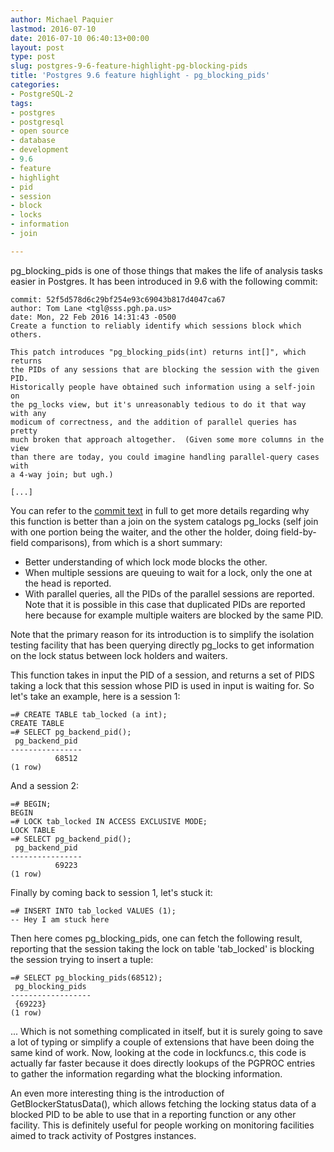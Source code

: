 ```yaml
---
author: Michael Paquier
lastmod: 2016-07-10
date: 2016-07-10 06:40:13+00:00
layout: post
type: post
slug: postgres-9-6-feature-highlight-pg-blocking-pids
title: 'Postgres 9.6 feature highlight - pg_blocking_pids'
categories:
- PostgreSQL-2
tags:
- postgres
- postgresql
- open source
- database
- development
- 9.6
- feature
- highlight
- pid
- session
- block
- locks
- information
- join

---
```


pg\_blocking\_pids is one of those things that makes the life of analysis
tasks easier in Postgres. It has been introduced in 9.6 with the following
commit:

    commit: 52f5d578d6c29bf254e93c69043b817d4047ca67
    author: Tom Lane <tgl@sss.pgh.pa.us>
    date: Mon, 22 Feb 2016 14:31:43 -0500
    Create a function to reliably identify which sessions block which others.

    This patch introduces "pg_blocking_pids(int) returns int[]", which returns
    the PIDs of any sessions that are blocking the session with the given PID.
    Historically people have obtained such information using a self-join on
    the pg_locks view, but it's unreasonably tedious to do it that way with any
    modicum of correctness, and the addition of parallel queries has pretty
    much broken that approach altogether.  (Given some more columns in the view
    than there are today, you could imagine handling parallel-query cases with
    a 4-way join; but ugh.)

    [...]

You can refer to the
[commit text](http://git.postgresql.org/pg/commitdiff/52f5d578d6c29bf254e93c69043b817d4047ca67)
in full to get more details regarding why this function is better than a
join on the system catalogs pg\_locks (self join with one portion being the
waiter, and the other the holder, doing field-by-field comparisons), from which
is a short summary:

  * Better understanding of which lock mode blocks the other.
  * When multiple sessions are queuing to wait for a lock, only the one
  at the head is reported.
  * With parallel queries, all the PIDs of the parallel sessions are
  reported. Note that it is possible in this case that duplicated PIDs
  are reported here because for example multiple waiters are blocked by
  the same PID.

Note that the primary reason for its introduction is to simplify the isolation
testing facility that has been querying directly pg\_locks to get information
on the lock status between lock holders and waiters.

This function takes in input the PID of a session, and returns a set of PIDS
taking a lock that this session whose PID is used in input is waiting for.
So let's take an example, here is a session 1:

    =# CREATE TABLE tab_locked (a int);
    CREATE TABLE
    =# SELECT pg_backend_pid();
     pg_backend_pid
    ----------------
              68512
    (1 row)

And a session 2:

    =# BEGIN;
    BEGIN
    =# LOCK tab_locked IN ACCESS EXCLUSIVE MODE;
    LOCK TABLE
    =# SELECT pg_backend_pid();
     pg_backend_pid
    ----------------
              69223
    (1 row)

Finally by coming back to session 1, let's stuck it:

    =# INSERT INTO tab_locked VALUES (1);
    -- Hey I am stuck here

Then here comes pg\_blocking\_pids, one can fetch the following result,
reporting that the session taking the lock on table 'tab_locked' is blocking
the session trying to insert a tuple:

    =# SELECT pg_blocking_pids(68512);
     pg_blocking_pids
    ------------------
     {69223}
    (1 row)
  
... Which is not something complicated in itself, but it is surely going to
save a lot of typing or simplify a couple of extensions that have been doing
the same kind of work. Now, looking at the code in lockfuncs.c, this code is
actually far faster because it does directly lookups of the PGPROC entries
to gather the information regarding what the blocking information.

An even more interesting thing is the introduction of GetBlockerStatusData(),
which allows fetching the locking status data of a blocked PID to be able
to use that in a reporting function or any other facility. This is definitely
useful for people working on monitoring facilities aimed to track activity
of Postgres instances.
